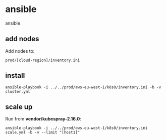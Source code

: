 # ansible
ansible

## add nodes

Add nodes to:

`prod/[cloud-region]/inventory.ini`

## install

`ansible-playbook -i ../../prod/aws-eu-west-1/k8s0/inventory.ini -b -v cluster.yml`

## scale up

Run from **vendor/kubespray-2.16.0**:

`ansible-playbook -i ../../prod/aws-eu-west-1/k8s0/inventory.ini scale.yml -b -v --limit "[host1]"`
